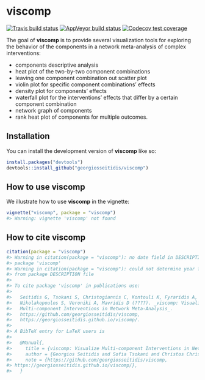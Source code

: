 
<!-- README.md is generated from README.Rmd. Please edit that file -->

# viscomp

<!-- badges: start -->

[![Travis build
status](https://travis-ci.com/georgiosseitidis/viscomp.svg?branch=main)](https://app.travis-ci.com/github/georgiosseitidis/viscomp)
[![AppVeyor build
status](https://ci.appveyor.com/api/projects/status/github/georgiosseitidis/viscomp?branch=main&svg=true)](https://ci.appveyor.com/project/georgiosseitidis/viscomp)
[![Codecov test
coverage](https://codecov.io/gh/georgiosseitidis/viscomp/branch/main/graph/badge.svg)](https://app.codecov.io/gh/georgiosseitidis/viscomp?branch=main)
<!-- badges: end -->

The goal of **viscomp** is to provide several visualization tools for
exploring the behavior of the components in a network meta-analysis of
complex interventions:

-   components descriptive analysis
-   heat plot of the two-by-two component combinations
-   leaving one component combination out scatter plot
-   violin plot for specific component combinations’ effects
-   density plot for components’ effects  
-   waterfall plot for the interventions’ effects that differ by a
    certain component combination
-   network graph of components
-   rank heat plot of components for multiple outcomes.

## Installation

You can install the development version of **viscomp** like so:

``` r
install.packages("devtools")
devtools::install_github("georgiosseitidis/viscomp")
```

## How to use viscomp

We illustrate how to use **viscomp** in the vignette:

``` r
vignette("viscomp", package = "viscomp")
#> Warning: vignette 'viscomp' not found
```

## How to cite **viscomp**

``` r
citation(package = "viscomp")
#> Warning in citation(package = "viscomp"): no date field in DESCRIPTION file of
#> package 'viscomp'
#> Warning in citation(package = "viscomp"): could not determine year for 'viscomp'
#> from package DESCRIPTION file
#> 
#> To cite package 'viscomp' in publications use:
#> 
#>   Seitidis G, Tsokani S, Christogiannis C, Kontouli K, Fyraridis A,
#>   Nikolakopoulos S, Veroniki A, Mavridis D (????). _viscomp: Visualize
#>   Multi-component Interventions in Network Meta-Analysis_.
#>   https://github.com/georgiosseitidis/viscomp,
#>   https://georgiosseitidis.github.io/viscomp/.
#> 
#> A BibTeX entry for LaTeX users is
#> 
#>   @Manual{,
#>     title = {viscomp: Visualize Multi-component Interventions in Network Meta-Analysis},
#>     author = {Georgios Seitidis and Sofia Tsokani and Christos Christogiannis and Katerina Maria Kontouli and Alexandros Fyraridis and Stavros Nikolakopoulos and Areti Angeliki Veroniki and Dimitris Mavridis},
#>     note = {https://github.com/georgiosseitidis/viscomp,
#> https://georgiosseitidis.github.io/viscomp/},
#>   }
```
